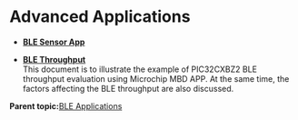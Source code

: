 # Advanced Applications

-   **[BLE Sensor App](https://onlinedocs.microchip.com/pr/GUID-A5330D3A-9F51-4A26-B71D-8503A493DF9C-en-US-1/index.html?GUID-D3F1BF46-F275-409B-A344-4DB9EAABC5E9)**  

-   **[BLE Throughput](https://onlinedocs.microchip.com/pr/GUID-A5330D3A-9F51-4A26-B71D-8503A493DF9C-en-US-1/index.html?GUID-BAAA9A7D-DCB6-4ADB-820A-68D1E8B81B09)**  
This document is to illustrate the example of PIC32CXBZ2 BLE throughput evaluation using Microchip MBD APP. At the same time, the factors affecting the BLE throughput are also discussed.

**Parent topic:**[BLE Applications](https://onlinedocs.microchip.com/pr/GUID-A5330D3A-9F51-4A26-B71D-8503A493DF9C-en-US-1/index.html?GUID-3CC3561E-252E-43B9-BC8A-47DD108A0A46)

